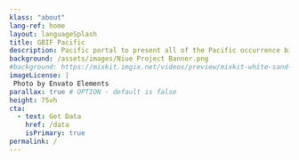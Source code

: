```yaml
---
klass: "about"
lang-ref: home
layout: languageSplash
title: GBIF Pacific
description: Pacific portal to present all of the Pacific occurrence biodiversity data available on GBIF.
background: /assets/images/Niue Project Banner.png
#background: https://mixkit.imgix.net/videos/preview/mixkit-white-sand-beach-and-palm-trees-1564-0.jpg?w=1200&h=630&fit=crop
imageLicense: |
 Photo by Envato Elements
parallax: true # OPTION - default is false
height: 75vh
cta:
  - text: Get Data
    href: /data
    isPrimary: true
permalink: /
---
```


